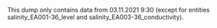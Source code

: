 This dump only contains data from 03.11.2021 9:30 (except for entities salinity_EA001-36_level and salinity_EA003-36_conductivity).
